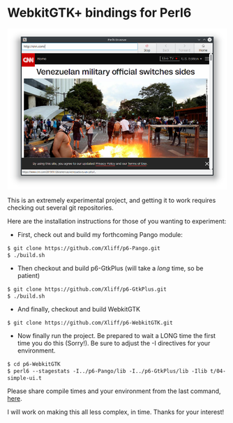 # WebkitGTK+ bindings for Perl6

![Screenshot](/grabs/Perl6_Browser_SimpleUI.png?raw=true "P6 Browser Interface")

This is an extremely experimental project, and getting it to work requires checking out several git repositories.

Here are the installation instructions for those of you wanting to experiment:

- First, check out and build my forthcoming Pango module:

```
$ git clone https://github.com/Xliff/p6-Pango.git
$ ./build.sh
```

- Then checkout and build p6-GtkPlus (will take a _long_ time, so be patient)

```
$ git clone https://github.com/Xliff/p6-GtkPlus.git
$ ./build.sh
```

- And finally, checkout and build WebkitGTK

```
$ git clone https://github.com/Xliff/p6-WebkitGTK.git
```

- Now finally run the project. Be prepared to wait a LONG time the first time you do this (Sorry!).  Be sure to adjust the -I directives for your environment.

```
$ cd p6-WebkitGTK
$ perl6 --stagestats -I../p6-Pango/lib -I../p6-GtkPlus/lib -Ilib t/04-simple-ui.t
```

Please share compile times and your environment from the last command, [here](/../../issues/1).

I will work on making this all less complex, in time. Thanks for your interest!
